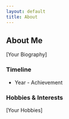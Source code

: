 ```yaml
---
layout: default
title: About
---
```


<section class="biography">
    <h2>About Me</h2>
    <p>[Your Biography]</p>
    <h3>Timeline</h3>
    <ul>
        <li>Year - Achievement</li>
        <!-- Add more milestones -->
    </ul>
    <h3>Hobbies & Interests</h3>
    <p>[Your Hobbies]</p>
</section>

